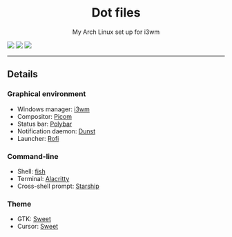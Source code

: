 <div align="center">
    <h1>Dot files</h1>
    <p>My Arch Linux set up for i3wm</p>
</div>

<div>
    <img src="https://i.imgur.com/4Jl18Qn.png" />
    <img src="https://i.imgur.com/R2h8ePl.png" />
    <img src="https://i.imgur.com/ZUDneO7.png" />
</div>

<hr>

<div>
    <h2>Details</h2>
    <!-- Graphical environment -->
    <h3>Graphical environment</h3>
    <ul>
        <li>Windows manager: <a href="https://i3wm.org/">i3wm</a></li>
        <li>Compositor: <a href="https://github.com/yshui/picom">Picom</a></li>
        <li>Status bar: <a href="https://github.com/polybar/polybar">Polybar</a></li>
        <li>Notification daemon: <a href="https://github.com/dunst-project/dunst">Dunst</a></li>
        <li>Launcher: <a href="https://github.com/davatorium/rofi">Rofi</a></li>
    </ul>
    <!-- Command-line -->
    <h3>Command-line</h3>
    <ul>
        <li>Shell: <a href="https://fishshell.com/">fish</a></li>
        <li>Terminal: <a href="https://alacritty.org/">Alacritty</a></li>
        <li>Cross-shell prompt: <a href="https://starship.rs/">Starship</a></li>
    </ul>
    <!-- Theme -->
    <h3>Theme</h3>
    <ul>
        <li>GTK: <a href="https://www.gnome-look.org/p/1253385/">Sweet</a></li>
        <li>Cursor: <a href="https://www.gnome-look.org/p/1393084">Sweet</a></li>
    </ul>
</div>

